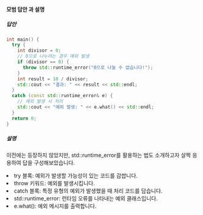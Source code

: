 #### 모범 답안 과 설명
##### 답안
```cpp
int main() {
  try {
    int divisor = 0;
    // 0으로 나누려는 경우 예외 발생
    if (divisor == 0) {
      throw std::runtime_error("0으로 나눌 수 없습니다!");
    }
    int result = 10 / divisor;
    std::cout << "결과: " << result << std::endl;
  }
  catch (const std::runtime_error& e) {
    // 예외 발생 시 처리
    std::cout << "예외 발생: " << e.what() << std::endl;
  }
  return 0;
}
```
##### 설명
이전에는 등장하지 않았지만, std::runtime_error를 활용하는 법도 소개하고자 살짝 응용하여 답을 구성해보았습니다.

<li>try 블록: 예외가 발생할 가능성이 있는 코드를 감쌉니다.</li>
<li>throw 키워드: 예외를 발생시킵니다.</li>
<li>catch 블록: 특정 유형의 예외가 발생했을 때 처리 코드를 담습니다.</li>
<li>std::runtime_error: 런타임 오류를 나타내는 예외 클래스입니다.</li>
<li>e.what(): 예외 메시지를 출력합니다.</li>
